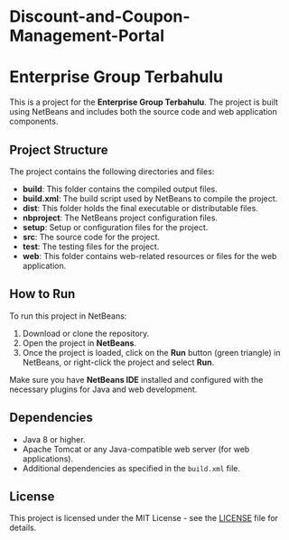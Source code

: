 # Discount-and-Coupon-Management-Portal
# Enterprise Group Terbahulu

This is a project for the **Enterprise Group Terbahulu**. The project is built using NetBeans and includes both the source code and web application components. 

## Project Structure

The project contains the following directories and files:

- **build**: This folder contains the compiled output files.
- **build.xml**: The build script used by NetBeans to compile the project.
- **dist**: This folder holds the final executable or distributable files.
- **nbproject**: The NetBeans project configuration files.
- **setup**: Setup or configuration files for the project.
- **src**: The source code for the project.
- **test**: The testing files for the project.
- **web**: This folder contains web-related resources or files for the web application.

## How to Run

To run this project in NetBeans:

1. Download or clone the repository.
2. Open the project in **NetBeans**.
3. Once the project is loaded, click on the **Run** button (green triangle) in NetBeans, or right-click the project and select **Run**.

Make sure you have **NetBeans IDE** installed and configured with the necessary plugins for Java and web development.

## Dependencies

- Java 8 or higher.
- Apache Tomcat or any Java-compatible web server (for web applications).
- Additional dependencies as specified in the `build.xml` file.

## License

This project is licensed under the MIT License - see the [LICENSE](LICENSE) file for details.
